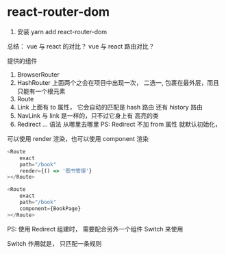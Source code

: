 # react-router-dom

1. 安装 yarn add react-router-dom

总结：
vue 与 react 的对比？
vue 与 react 路由对比？

提供的组件

1. BrowserRouter
2. HashRouter
上面两个之会在项目中出现一次， 二选一, 包裹在最外层，而且只能有一个根元素
3. Route
4. Link
上面有 to 属性， 它会自动的匹配是 hash 路由 还有 history 路由
5. NavLink
与 link 是一样的，只不过它身上有 高亮的类
6. Redirect
...
语法
<Redirect from="/" to="/book"></Redirect>
从哪里去哪里
PS:
<Redirect to="/book"></Redirect>
Redirect 不加 from 属性 就默认初始化，


可以使用 render 渲染，也可以使用 component 渲染

```js
<Route 
    exact
    path="/book"
    render={() => '图书管理'}
></Route>
```

```js
<Route 
    exact
    path="/book"
    component={BookPage}
></Route>
```

PS: 使用 Redirect 组建时， 需要配合另外一个组件 Switch 来使用

Switch 作用就是， 只匹配一条规则
